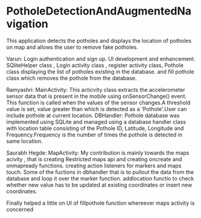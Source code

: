 # PotholeDetectionAndAugmentedNavigation

This application detects the potholes and displays the location of potholes on map and allows the user to remove fake potholes.

Varun: Login authentication and sign up. UI development and enhancement. SQliteHelper class , Login activity class , register activity class, Pothole class displaying the list of potholes existing in the database. and fill pothole class which removes the pothole from the database.

Ramyashri: MainActivity: This acticvity class extracts the accelerometer sensor data that is present in the mobile using onSensorChange() event. This function is called when the values of the sensor changes.A threshold value is set, value greater than which is detected as a 'Pothole'.User can include pothole at current location. DBHandler: Pothole database was implemented using SQLite and managed using a database handler class with location table consisting of the Pothole ID, Latitude, Longitude and Frequency.Frequency is the number of times the pothole is detected in same location.

Saurabh Hegde: MapActivity: My contribution is mainly towards the maps acivity , that is creating Restricted maps api and creating oncreate and onmapready functions. creating action listeners for markers and maps touch. Some of the fuctions in dbhandler that is to pullout the data from the database and loop it over the marker function. addlocation functio to check whether new value has to be updated at existing coordinates or insert new coordinates.

Finally helped a little on UI of fillpothole function whereever maps activity is concerned

